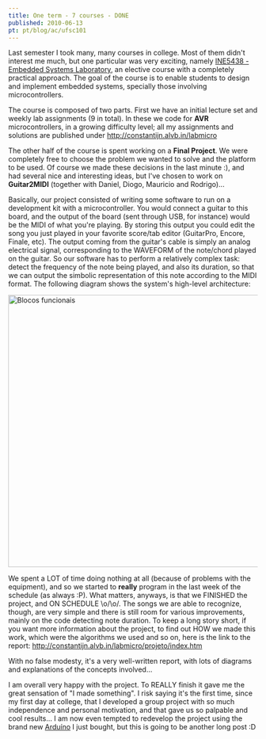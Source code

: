 ```yaml
---
title: One term - 7 courses - DONE
published: 2010-06-13
pt: pt/blog/ac/ufsc101
---
```


Last semester I took many, many courses in college.
Most of them didn't interest me much, but one particular was very exciting,
namely [INE5438 - Embedded Systems Laboratory][1], an elective course with a completely practical approach.
The goal of the course is to enable students to design and implement embedded systems, specially those involving microcontrollers.

The course is composed of two parts.
First we have an initial lecture set and weekly lab assignments (9 in total).
In these we code for **AVR** microcontrollers, in a growing difficulty level;
all my assignments and solutions are published under <http://constantijn.alvb.in/labmicro>

The other half of the course is spent working on a **Final Project**.
We were completely free to choose the problem we wanted to solve and the platform to be used.
Of course we made these decisions in the last minute :), and had several nice and interesting ideas,
but I've chosen to work on **Guitar2MIDI** (together with Daniel, Diogo, Mauricio and Rodrigo)...

Basically, our project consisted of writing some software to run on a development kit with a microcontroller.
You would connect a guitar to this board, and the output of the board (sent through USB, for instance) would be the MIDI of what you're playing.
By storing this output you could edit the song you just played in your favorite score/tab editor (GuitarPro, Encore, Finale, etc).
The output coming from the guitar's cable is simply an analog electrical signal, corresponding to the WAVEFORM of the note/chord played on the guitar.
So our software has to perform a relatively complex task:
detect the frequency of the note being played, and also its duration, so that we can output the simbolic representation of this note according to the MIDI format.
The following diagram shows the system's high-level architecture:

<div id="imgdiv-guitar2midi"><style type="text/css" scoped> #imgdiv-guitar2midi img { width:550px };</style>

 ![Blocos funcionais](http://constantijn.alvb.in/labmicro/projeto/blocos_funcionais.png)

</div>

We spent a LOT of time doing nothing at all (because of problems with the equipment),
and so we started to **really** program in the last week of the schedule (as always :P).
What matters, anyways, is that we FINISHED the project, and ON SCHEDULE \\o/\\o/.
The songs we are able to recognize, though, are very simple and there is still room for various improvements, mainly on the code detecting note duration.
To keep a long story short, if you want more information about the project, to find out HOW we made this work, which were the algorithms we used and so on,
here is the link to the report: <http://constantijn.alvb.in/labmicro/projeto/index.htm>

With no false modesty, it's a very well-written report, with lots of diagrams and explanations of the concepts involved...

I am overall very happy with the project.
To REALLY finish it gave me the great sensation of "I made something".
I risk saying it's the first time, since my first day at college,
that I developed a group project with so much independence and personal motivation, and that gave us so palpable and cool results...
I am now even tempted to redevelop the project using the brand new [Arduíno][2] I just bought, but this is going to be another long post :D

[1]: <http://www.lisha.ufsc.br/teaching/esl/>
[2]: <http://arduino.cc/>

